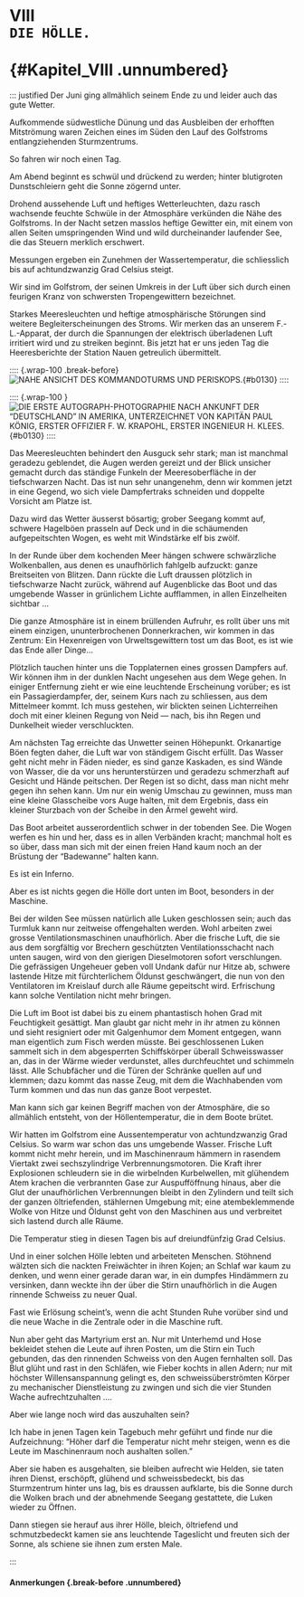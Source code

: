 # VIII&nbsp;<br />**`DIE HÖLLE.`**<br /><br /> {#Kapitel_VIII .unnumbered}

::: justified
Der Juni ging allmählich seinem Ende zu und leider auch das gute Wetter.

Aufkommende südwestliche Dünung und das Ausbleiben der erhofften Mitströmung
waren Zeichen eines im Süden den Lauf des Golfstroms entlangziehenden
Sturmzentrums.

So fahren wir noch einen Tag.

Am Abend beginnt es schwül und drückend zu werden; hinter blutigroten
Dunstschleiern geht die Sonne zögernd unter.

Drohend aussehende Luft und heftiges Wetterleuchten, dazu rasch wachsende feuchte
Schwüle in der Atmosphäre verkünden die Nähe des Golfstroms. In der Nacht setzen
masslos heftige Gewitter ein, mit einem von allen Seiten umspringenden Wind und
wild durcheinander laufender See, die das Steuern merklich erschwert.

Messungen ergeben ein Zunehmen der Wassertemperatur, die schliesslich bis auf
achtundzwanzig Grad Celsius steigt.

Wir sind im Golfstrom, der seinen Umkreis in der Luft über sich durch einen
feurigen Kranz von schwersten Tropengewittern bezeichnet.

Starkes Meeresleuchten und heftige atmosphärische Störungen sind weitere
Begleiterscheinungen des Stroms. Wir merken das an unserem F.-L.-Apparat,
der durch die Spannungen der elektrisch überladenen Luft irritiert wird
und zu streiken beginnt. Bis jetzt hat er uns jeden Tag die Heeresberichte
der Station Nauen getreulich übermittelt.

:::: {.wrap-100 .break-before}
![NAHE ANSICHT DES KOMMANDOTURMS UND PERISKOPS.](Die_Fahrt_der_Deutschland_0147.jpg "NAHE ANSICHT DES KOMMANDOTURMS UND PERISKOPS."){#b0130}
::::

:::: {.wrap-100 }
![DIE ERSTE AUTOGRAPH-PHOTOGRAPHIE NACH ANKUNFT DER “DEUTSCHLAND” IN AMERIKA, UNTERZEICHNET VON KAPITÄN PAUL KÖNIG, ERSTER OFFIZIER F. W. KRAPOHL, ERSTER INGENIEUR H. KLEES.](Die_Fahrt_der_Deutschland_0148.jpg "DIE ERSTE AUTOGRAPH-PHOTOGRAPHIE NACH ANKUNFT DER “DEUTSCHLAND” IN AMERIKA."){#b0130}
::::

Das Meeresleuchten behindert den Ausguck sehr stark; man ist manchmal geradezu
geblendet, die Augen werden gereizt und der Blick unsicher gemacht durch das
ständige Funkeln der Meeresoberfläche in der tiefschwarzen Nacht.
Das ist nun sehr unangenehm, denn wir kommen jetzt in eine Gegend, wo sich viele
Dampfertraks schneiden und doppelte Vorsicht am Platze ist.

Dazu wird das Wetter äusserst bösartig; grober Seegang kommt auf, schwere
Hagelböen prasseln auf Deck und in die schäumenden aufgepeitschten Wogen, es
weht mit Windstärke elf bis zwölf.

In der Runde über dem kochenden Meer hängen schwere schwärzliche Wolkenballen,
aus denen es unaufhörlich fahlgelb aufzuckt: ganze Breitseiten von Blitzen.
Dann rückte die Luft draussen plötzlich in tiefschwarze Nacht zurück, während
auf Augenblicke das Boot und das umgebende Wasser in grünlichem Lichte aufflammen,
in allen Einzelheiten sichtbar ...

Die ganze Atmosphäre ist in einem brüllenden Aufruhr, es rollt über uns mit einem
einzigen, ununterbrochenen Donnerkrachen, wir kommen in das Zentrum:
Ein Hexenreigen von Urweltsgewittern tost um das Boot, es ist wie das
Ende aller Dinge...

Plötzlich tauchen hinter uns die Topplaternen eines grossen Dampfers auf.
Wir können ihm in der dunklen Nacht ungesehen aus dem Wege gehen. In einiger
Entfernung zieht er wie eine leuchtende Erscheinung vorüber; es
ist ein Passagierdampfer, der, seinem Kurs nach zu schliessen, aus dem Mittelmeer
kommt. Ich muss gestehen, wir blickten seinen Lichterreihen doch mit einer
kleinen Regung von Neid — nach, bis ihn Regen und Dunkelheit wieder verschluckten.

Am nächsten Tag erreichte das Unwetter seinen Höhepunkt. Orkanartige Böen fegten
daher, die Luft war von ständigem Gischt erfüllt. Das Wasser geht nicht mehr in
Fäden nieder, es sind ganze Kaskaden, es sind Wände von Wasser, die da vor uns
herunterstürzen und geradezu schmerzhaft auf Gesicht und Hände peitschen. Der
Regen ist so dicht, dass man nicht mehr gegen ihn sehen kann. Um nur ein wenig
Umschau zu gewinnen, muss man eine kleine Glasscheibe vors Auge halten, mit dem
Ergebnis, dass ein kleiner Sturzbach von der Scheibe in den Ärmel geweht wird.

Das Boot arbeitet ausserordentlich schwer in der tobenden See. Die Wogen werfen
es hin und her, dass es in allen Verbänden kracht; manchmal holt es so über, dass
man sich mit der einen freien Hand kaum noch an der Brüstung der “Badewanne”
halten kann.

Es ist ein Inferno.

Aber es ist nichts gegen die Hölle dort unten im Boot, besonders in der Maschine.

Bei der wilden See müssen natürlich alle Luken geschlossen sein; auch das Turmluk
kann nur zeitweise offengehalten werden. Wohl arbeiten zwei grosse
Ventilationsmaschinen unaufhörlich. Aber die frische Luft, die sie aus dem
sorgfältig vor Brechern geschützten Ventilationsschacht nach unten saugen, wird
von den gierigen Dieselmotoren sofort verschlungen. Die gefrässigen Ungeheuer
geben voll Undank dafür nur Hitze ab, schwere lastende Hitze mit fürchterlichem
Öldunst geschwängert, die nun von den Ventilatoren im Kreislauf durch alle Räume
gepeitscht wird. Erfrischung kann solche Ventilation nicht mehr bringen.

Die Luft im Boot ist dabei bis zu einem phantastisch hohen Grad mit Feuchtigkeit
gesättigt. Man glaubt gar nicht mehr in ihr atmen zu können und sieht resigniert
oder mit Galgenhumor dem Moment entgegen, wann man eigentlich zum Fisch werden
müsste. Bei geschlossenen Luken sammelt sich in dem abgesperrten Schiffskörper
überall Schweisswasser an, das in der Wärme wieder verdunstet, alles durchfeuchtet
und schimmeln lässt. Alle Schubfächer und die Türen der Schränke quellen auf und
klemmen; dazu kommt das nasse Zeug, mit dem die Wachhabenden vom Turm kommen und
das nun das ganze Boot verpestet.

Man kann sich gar keinen Begriff machen von der Atmosphäre, die so allmählich
entsteht, von der Höllentemperatur, die in dem Boote brütet.

Wir hatten im Golfstrom eine Aussentemperatur von achtundzwanzig Grad Celsius.
So warm war schon das uns umgebende Wasser. Frische Luft kommt nicht mehr herein,
und im Maschinenraum hämmern in rasendem Viertakt zwei sechszylindrige
Verbrennungsmotoren. Die Kraft ihrer Explosionen schleudern sie in die wirbelnden
Kurbelwellen, mit glühendem Atem krachen die verbrannten Gase zur Auspufföffnung
hinaus, aber die Glut der unaufhörlichen Verbrennungen bleibt in den Zylindern
und teilt sich der ganzen öltriefenden, stählernen Umgebung mit; eine
atembeklemmende Wolke von Hitze und Öldunst geht von den Maschinen aus und
verbreitet sich lastend durch alle Räume.

Die Temperatur stieg in diesen Tagen bis auf dreiundfünfzig Grad Celsius.

Und in einer solchen Hölle lebten und arbeiteten Menschen. Stöhnend wälzten sich
die nackten Freiwächter in ihren Kojen; an Schlaf war kaum zu denken, und wenn
einer gerade daran war, in ein dumpfes Hindämmern zu versinken, dann weckte ihn
der über die Stirn unaufhörlich in die Augen rinnende Schweiss zu neuer Qual.

Fast wie Erlösung scheint’s, wenn die acht Stunden Ruhe vorüber sind und
die neue Wache in die Zentrale oder in die Maschine ruft.

Nun aber geht das Martyrium erst an.
Nur mit Unterhemd und Hose bekleidet stehen die Leute auf ihren Posten, um die
Stirn ein Tuch gebunden, das den rinnenden Schweiss von den Augen fernhalten soll.
Das Blut glüht und rast in den Schläfen, wie Fieber kochts in allen Adern; nur
mit höchster Willensanspannung gelingt es, den schweissüberströmten Körper zu
mechanischer Dienstleistung zu zwingen und sich die vier Stunden Wache
aufrechtzuhalten ....

Aber wie lange noch wird das auszuhalten sein?

Ich habe in jenen Tagen kein Tagebuch mehr geführt und finde nur die Aufzeichnung:
“Höher darf die Temperatur nicht mehr steigen, wenn es die Leute im Maschinenraum
noch aushalten sollen.”

Aber sie haben es ausgehalten, sie bleiben aufrecht wie Helden, sie taten ihren
Dienst, erschöpft, glühend und schweissbedeckt, bis das Sturmzentrum hinter uns lag,
bis es draussen aufklarte, bis die Sonne durch die Wolken brach und der
abnehmende Seegang gestattete, die Luken wieder zu Öffnen.

Dann stiegen sie herauf aus ihrer Hölle, bleich, öltriefend und schmutzbedeckt
kamen sie ans leuchtende Tageslicht und freuten sich der Sonne, als schiene sie
ihnen zum ersten Male.

:::


#### **Anmerkungen** {.break-before .unnumbered}
